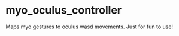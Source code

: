 myo_oculus_controller
=====================

Maps myo gestures to oculus wasd movements. Just for fun to use!
